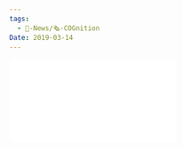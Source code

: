 ```yaml
---
tags:
  - 📰-News/🗞️-COGnition
Date: 2019-03-14
---
```

![2019.03 COGnition.pdf](./Admin/Attachments/2019.03%20COGnition.pdf)
